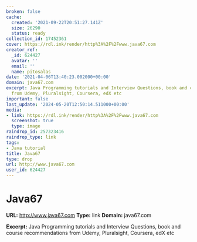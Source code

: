 ```yaml
---
broken: false
cache:
  created: '2021-09-22T20:51:27.141Z'
  size: 26290
  status: ready
collection_id: 17452361
cover: https://rdl.ink/render/http%3A%2F%2Fwww.java67.com
creator_ref:
  _id: 624427
  avatar: ''
  email: ''
  name: pitosalas
date: '2021-04-06T13:40:23.002000+00:00'
domain: java67.com
excerpt: Java Programming tutorials and Interview Questions, book and course recommendations
  from Udemy, Pluralsight, Coursera, edX etc
important: false
last_update: '2024-05-20T12:50:14.511000+00:00'
media:
- link: https://rdl.ink/render/http%3A%2F%2Fwww.java67.com
  screenshot: true
  type: image
raindrop_id: 257323416
raindrop_type: link
tags:
- Java tutorial
title: Java67
type: drop
url: http://www.java67.com
user_id: 624427
---
```


# Java67

**URL:** http://www.java67.com
**Type:** link
**Domain:** java67.com

**Excerpt:** Java Programming tutorials and Interview Questions, book and course recommendations from Udemy, Pluralsight, Coursera, edX etc
